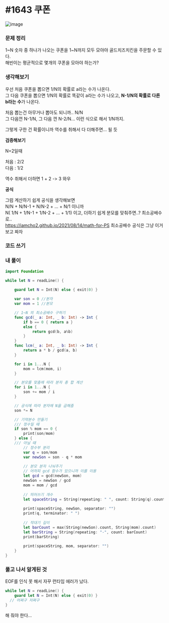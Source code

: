 # #1643 쿠폰

![image](https://user-images.githubusercontent.com/28949235/139562232-b9d0b23b-e5b4-4a20-a382-d88dca7f15be.png)

### 문제 정리

1~N 숫자 중 하나가 나오는 쿠폰을 1~N까지 모두 모아야 골드치즈치킨을 주문할 수 있다.  
해빈이는 평균적으로 몇개의 쿠폰을 모아야 하는가?

### 생각해보기

우선 처음 쿠폰을 뽑으면 1/N의 확률로 a라는 수가 나온다.  
그 다음 쿠폰을 뽑으면 1/N의 확률로 똑같이 a라는 수가 나오고, **N-1/N의 확률로 다른 b라는 수**가 나온다.

처음 뽑는건 아무거나 뽑아도 되니까.. N/N  
그 다음껀 N-1/N, 그 다음 껀 N-2/N... 이런 식으로 해서 1/N까지.

그렇게 구한 건 확률이니까 역수를 취해서 다 더해주면... 될 듯

**검증해보기**

N=2일때

처음 : 2/2   
다음 : 1/2

역수 취해서 더하면 1 + 2 -> 3 와우

**공식**

그럼 계산하기 쉽게 공식을 생각해보면  
N/N + N/N-1 + N/N-2 + ... + N/1 이니까  
N( 1/N + 1/N-1 + 1/N-2 + ... + 1/1) 이고, 더하기 쉽게 분모를 맞춰주면..? 최소공배수로..  
https://iamcho2.github.io/2021/08/14/math-for-PS 최소공배수 공식은 그냥 이거보고 짜자

### 코드 쓰기

### 내 풀이

```swift
import Foundation

while let N = readLine() {
    
    guard let N = Int(N) else { exit(0) }

    var son = 0 //분자
    var mom = 1 //분모

    // 1~N 의 최소공배수 구하기
    func gcd(_ a: Int, _ b: Int) -> Int {
        if b == 0 { return a }
        else {
            return gcd(b, a%b)
        }
    }
    func lcm(_ a: Int, _ b: Int) -> Int {
        return a * b / gcd(a, b)
    }

    for i in 1...N {
        mom = lcm(mom, i)
    }

    // 분모를 맞춤에 따라 분자 총 합 계산
    for i in 1...N {
        son += mom / i
    }

    // 공식에 따라 분자에 N을 곱해줌
    son *= N

    // 기약분수 만들기
    /// 정수일 때
    if son % mom == 0 {
        print(son/mom)
    } else {
    /// 아닐 때
        // 정수부 분리
        var q = son/mom
        var newSon = son - q * mom
        
        // 분모 분자 나눠주기
        // 어차피 gcd 함수가 있으니까 이를 이용
        let gcd = gcd(newSon, mom)
        newSon = newSon / gcd
        mom = mom / gcd
        
        // 띄어쓰기 개수
        let spaceString = String(repeating: " ", count: String(q).count + 1)
        
        print(spaceString, newSon, separator: "")
        print(q, terminator: " ")
        
        // 작대기 길이
        let barCount = max(String(newSon).count, String(mom).count)
        let barString = String(repeating: "-", count: barCount)
        print(barString)
        
        print(spaceString, mom, separator: "")
    }
}
```



### 풀고 나서 알게된 것

EOF를 인식 못 해서 자꾸 런타임 에러가 났다.  

```swift
while let N = readLine() {
    guard let N = Int(N) else { exit(0) }
  // 어쩌구 저쩌구
}
```

해 줘야 한다...
